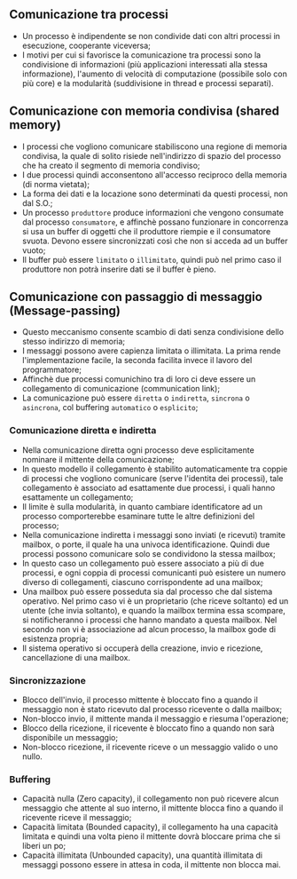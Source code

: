 ## Comunicazione tra processi
- Un processo è indipendente se non condivide dati con altri processi in esecuzione, cooperante viceversa;
- I motivi per cui si favorisce la comunicazione tra processi sono la condivisione di informazioni (più applicazioni interessati alla stessa informazione), l'aumento di velocità di computazione (possibile solo con più core) e la modularità (suddivisione in thread e processi separati).

## Comunicazione con memoria condivisa (shared memory)
- I processi che vogliono comunicare stabiliscono una regione di memoria condivisa, la quale di solito risiede nell'indirizzo di spazio del processo che ha creato il segmento di memoria condiviso;
- I due processi quindi acconsentono all'accesso reciproco della memoria (di norma vietata);
- La forma dei dati e la locazione sono determinati da questi processi, non dal S.O.;
- Un processo `produttore` produce informazioni che vengono consumate dal processo `consumatore`, e affinchè possano funzionare in concorrenza si usa un buffer di oggetti che il produttore riempie e il consumatore svuota. Devono essere sincronizzati così che non si acceda ad un buffer vuoto;
- Il buffer può essere `limitato` o `illimitato`, quindi può nel primo caso il produttore non potrà inserire dati se il buffer è pieno.

## Comunicazione con passaggio di messaggio (Message-passing)
- Questo meccanismo consente scambio di dati senza condivisione dello stesso indirizzo di memoria;
- I messaggi possono avere capienza limitata o illimitata. La prima rende l'implementazione facile, la seconda facilita invece il lavoro del programmatore;
- Affinchè due processi comunichino tra di loro ci deve essere un collegamento di comunicazione (communication link);
- La comunicazione può essere `diretta` o `indiretta`, `sincrona` o `asincrona`, col buffering `automatico` o `esplicito`;

### Comunicazione diretta e indiretta
- Nella comunicazione diretta ogni processo deve esplicitamente nominare il mittente della comunicazione;
- In questo modello il collegamento è stabilito automaticamente tra coppie di processi che vogliono comunicare (serve l'identita dei processi), tale collegamento è associato ad esattamente due processi, i quali hanno esattamente un collegamento;
- Il limite è sulla modularità, in quanto cambiare identificatore ad un processo comporterebbe esaminare tutte le altre definizioni del processo;
- Nella comunicazione indiretta i messaggi sono inviati (e ricevuti) tramite mailbox, o porte, il quale ha una univoca identificazione. Quindi due processi possono comunicare solo se condividono la stessa mailbox;
- In questo caso un collegamento può essere associato a più di due processi, e ogni coppia di processi comunicanti può esistere un numero diverso di collegamenti, ciascuno corrispondente ad una mailbox;
- Una mailbox può essere posseduta sia dal processo che dal sistema operativo. Nel primo caso vi è un proprietario (che riceve soltanto) ed un utente (che invia soltanto), e quando la mailbox termina essa scompare, si notificheranno i processi che hanno mandato a questa mailbox. Nel secondo non vi è associazione ad alcun processo, la mailbox gode di esistenza propria;
- Il sistema operativo si occuperà della creazione, invio e ricezione, cancellazione di una mailbox.

### Sincronizzazione
- Blocco dell'invio, il processo mittente è bloccato fino a quando il messaggio non è stato ricevuto dal processo ricevente o dalla mailbox;
- Non-blocco invio, il mittente manda il messaggio e riesuma l'operazione;
- Blocco della ricezione, il ricevente è bloccato fino a quando non sarà disponibile un messaggio;
- Non-blocco ricezione, il ricevente riceve o un messaggio valido o uno nullo.

### Buffering
- Capacità nulla (Zero capacity), il collegamento non può ricevere alcun messaggio che attente al suo interno, il mittente blocca fino a quando il ricevente riceve il messaggio;
- Capacità limitata (Bounded capacity), il collegamento ha una capacità limitata e quindi una volta pieno il mittente dovrà bloccare prima che si liberi un po; 
- Capacità illimitata (Unbounded capacity), una quantità illimitata di messaggi possono essere in attesa in coda, il mittente non blocca mai.